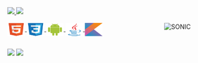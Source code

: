 <div>
  <a href="https://github.com/Refluenchai">
  <img class="itmargin" height="180em" src="https://github-readme-stats.vercel.app/api?username=Refluenchai&hide_title=true&show_icons=true&theme=algolia&include_all_commits=true&count_private=true"/>
  <img height="180em" src="https://github-readme-stats.vercel.app/api/top-langs/?username=Refluenchai&layout=default&langs_count=7&theme=algolia&hide_title=true"/>
</div>

<div style="display: inline_block"><br>
  <img align="center" alt="CSS" height="30" width="40" src="https://raw.githubusercontent.com/devicons/devicon/master/icons/html5/html5-original.svg">
  <img align="center" alt="HTML" height="30" width="40" src="https://raw.githubusercontent.com/devicons/devicon/master/icons/css3/css3-original.svg">
  <img align="center" alt="ANDROID" height="30" width="40" src="https://raw.githubusercontent.com/devicons/devicon/master/icons/android/android-original.svg">
  <img align="center" alt="JAVA" height="30" width="40" src="https://raw.githubusercontent.com/devicons/devicon/master/icons/java/java-original.svg">
  <img align="center" alt="KOTLIN" height="30" width="40" src="https://raw.githubusercontent.com/devicons/devicon/master/icons/kotlin/kotlin-original.svg">
  <img width="148" height="128" align="right" alt="SONIC"src="https://64.media.tumblr.com/tumblr_m1tqfkfGgh1rnep7do1_500.gifv">
</div>

##
  
<div> 
  <a href="https://instagram.com/viicthorqs/" target="_blank"><img src="https://img.shields.io/badge/-Instagram-%23E4405F?style=for-the-badge&logo=instagram&logoColor=white"           target="_blank"></a>
  <a href="https://www.linkedin.com/in/viicthorqs/" target="_blank"><img src="https://img.shields.io/badge/-LinkedIn-%230077B5?style=for-the-badge&logo=linkedin&logoColor=white"       target="_blank"></a> 
</div>
